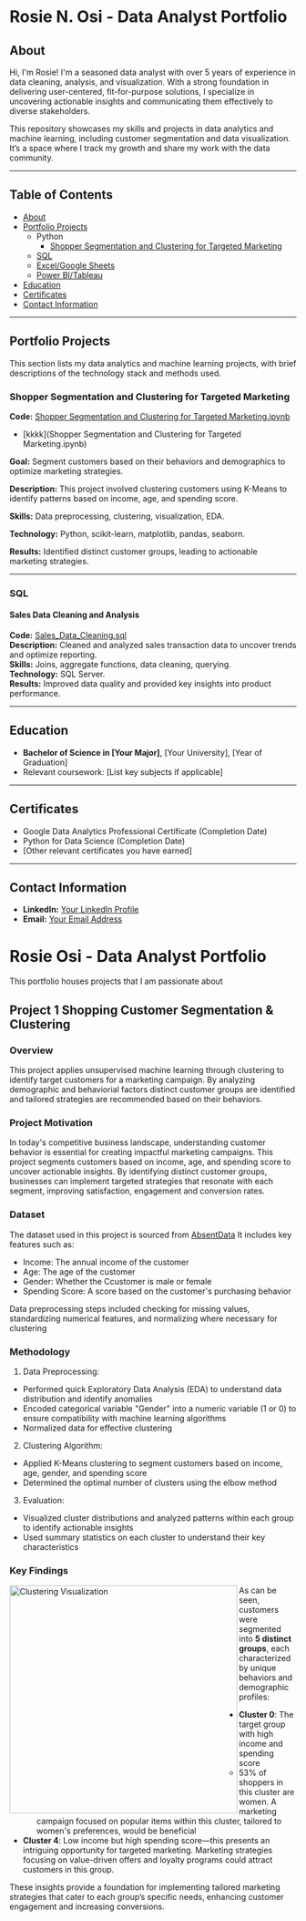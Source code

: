  # **Rosie N. Osi - Data Analyst Portfolio**

## **About**
Hi, I'm Rosie! I'm a seasoned data analyst with over 5 years of experience in data cleaning, analysis, and visualization. With a strong foundation in delivering user-centered, fit-for-purpose solutions, I specialize in uncovering actionable insights and communicating them effectively to diverse stakeholders.

This repository showcases my skills and projects in data analytics and machine learning, including customer segmentation and data visualization. It’s a space where I track my growth and share my work with the data community.

---

## **Table of Contents**
* [About](#about)
* [Portfolio Projects](#portfolio-projects)
   - Python
     - [Shopper Segmentation and Clustering for Targeted Marketing](#Shopper-Segmentation-and-Clustering-for-Targeted-Marketing)
   - [SQL](#sql)
   - [Excel/Google Sheets](#excelgoogle-sheets)
   - [Power BI/Tableau](#power-bitableau)
* [Education](#education)
* [Certificates](#certificates)
* [Contact Information](#contact-information)

---

## **Portfolio Projects**
This section lists my data analytics and machine learning projects, with brief descriptions of the technology stack and methods used.

### **Shopper Segmentation and Clustering for Targeted Marketing** 
**Code:** [Shopper Segmentation and Clustering for Targeted Marketing.ipynb](#)   
* [kkkk](Shopper Segmentation and Clustering for Targeted Marketing.ipynb)

**Goal:** Segment customers based on their behaviors and demographics to optimize marketing strategies.  

**Description:** This project involved clustering customers using K-Means to identify patterns based on income, age, and spending score.

**Skills:** Data preprocessing, clustering, visualization, EDA.

**Technology:** Python, scikit-learn, matplotlib, pandas, seaborn.  

**Results:** Identified distinct customer groups, leading to actionable marketing strategies.  

---

### **SQL**
#### Sales Data Cleaning and Analysis  
**Code:** [Sales_Data_Cleaning.sql](#)  
**Description:** Cleaned and analyzed sales transaction data to uncover trends and optimize reporting.  
**Skills:** Joins, aggregate functions, data cleaning, querying.  
**Technology:** SQL Server.  
**Results:** Improved data quality and provided key insights into product performance.  

---

## **Education**
- **Bachelor of Science in [Your Major]**, [Your University], [Year of Graduation]  
- Relevant coursework: [List key subjects if applicable]  

---

## **Certificates**
- Google Data Analytics Professional Certificate (Completion Date)  
- Python for Data Science (Completion Date)  
- [Other relevant certificates you have earned]  

---

## **Contact Information**
- **LinkedIn:** [Your LinkedIn Profile](#)  
- **Email:** [Your Email Address](#)  











# Rosie Osi - Data Analyst Portfolio

This portfolio houses projects that I am passionate about 

## Project 1 Shopping Customer Segmentation & Clustering
### Overview
This project applies unsupervised machine learning through clustering to identify target customers for a marketing campaign. By analyzing demographic and behaviorial factors distinct customer groups are identified and tailored strategies are recommended based on their behaviors.

### Project Motivation
In today's competitive business landscape, understanding customer behavior is essential for creating impactful marketing campaigns. This project segments customers based on income, age, and spending score to uncover actionable insights. By identifying distinct customer groups, businesses can implement targeted strategies that resonate with each segment, improving satisfaction, engagement and conversion rates.

### Dataset 
The dataset used in this project is sourced from [AbsentData](https://absentdata.com/data-analysis/where-to-find-data/) It includes key features such as:

* Income: The annual income of the customer
* Age: The age of the customer
* Gender: Whether the Ccustomer is male or female
* Spending Score: A score based on the customer's purchasing behavior

Data preprocessing steps included checking for missing values, standardizing numerical features, and normalizing where necessary for clustering

### Methodology 

1. Data Preprocessing:
* Performed quick Exploratory Data Analysis (EDA) to understand data distribution and identify anomalies
* Encoded categorical variable "Gender" into a numeric variable (1 or 0) to ensure compatibility with machine learning algorithms
* Normalized data for effective clustering
  
2. Clustering Algorithm:
* Applied K-Means clustering to segment customers based on income, age, gender, and spending score
* Determined the optimal number of clusters using the elbow method
  
3. Evaluation:
* Visualized cluster distributions and analyzed patterns within each group to identify actionable insights
* Used summary statistics on each cluster to understand their key characteristics

### Key Findings

<img src="https://github.com/user-attachments/assets/917ceed5-f225-4bb5-b41b-ef5a17ec35ac" align="left" width="400" alt="Clustering Visualization">

As can be seen, customers were segmented into **5 distinct groups**, each characterized by unique behaviors and demographic profiles:  

- **Cluster 0**: The target group with high income and spending score 
  * 53% of shoppers in this cluster are women. A marketing campaign focused on popular items within this cluster, tailored to women's preferences, would be beneficial
- **Cluster 4**: Low income but high spending score—this presents an intriguing opportunity for targeted marketing. Marketing strategies focusing on value-driven offers and loyalty programs could attract customers in this group.  

These insights provide a foundation for implementing tailored marketing strategies that cater to each group’s specific needs, enhancing customer engagement and increasing conversions.


